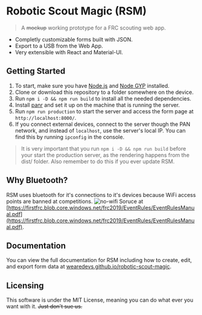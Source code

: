# Robotic Scout Magic (RSM)
> A ~~mockup~~ working prototype for a FRC scouting web app.

- Completly customizable forms built with JSON.
- Export to a USB from the Web App.
- Very extensible with React and Material-UI.

## Getting Started
1. To start, make sure you have [Node.js](https://nodejs.org/) and [Node GYP](https://github.com/nodejs/node-gyp#installation) installed.
2. Clone or download this repository to a folder somewhere on the device.
3. Run `npm i -D && npm run build` to install all the needed dependencies.
3. Install [panr](https://github.com/emmercm/panr) and set it up on the machine that is running the server.
4. Run `npm run production` to start the server and access the form page at `http://localhost:8000/`.
5. If you connect external devices, connect to the server though the PAN network, and instead of `localhost`, use the server's local IP. You can find this
by running `ipconfig` in the console.

> It is very important that you run `npm i -D && npm run build` before your start the production server, as the rendering happens from the dist/ folder. Also remember to do this if you ever update RSM.

## Why Bluetooth?
RSM uses bluetooth for it's connections to it's devices because WiFi access points are banned at competitions.
![no-wifi](https://i.imgur.com/fN10Xx1.png)
Soruce at [https://firstfrc.blob.core.windows.net/frc2019/EventRules/EventRulesManual.pdf](https://firstfrc.blob.core.windows.net/frc2019/EventRules/EventRulesManual.pdf).

## Documentation
You can view the full documentation for RSM including how to create, edit, and export form data at [wearedevs.github.io/robotic-scout-magic](https://wearedevs.github.io/robotic-scout-magic/).

## Licensing
This software is under the MIT License, meaning you can do what ever you want with it. ~~Just don't sue us.~~
